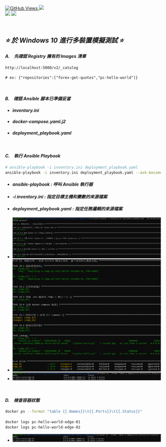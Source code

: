 <a href='https://github.com/Junwu0615/Ansible-Deploy-To-Edge'><img alt='GitHub Views' src='https://views.whatilearened.today/views/github/Junwu0615/Ansible-Deploy-To-Edge.svg'>
[![](https://img.shields.io/badge/Operating_System-Windows_10-blue.svg?style=plastic)](https://www.microsoft.com/zh-tw/software-download/windows10) <br>
[![](https://img.shields.io/badge/Project-Ansible_Deploy_To_Edge-blue.svg?style=plastic)](https://github.com/Junwu0615/Ansible-Deploy-To-Edge)
[![](https://img.shields.io/badge/Project-Docker-blue.svg?style=plastic)](https://github.com/Junwu0615/Ansible-Deploy-To-Edge) <br>

<br>

## *⭐ 於 Windows 10 進行多裝置模擬測試 ⭐*

#### *A.　先確認 Registry 擁有的 Images 清單*
  ```
  http://localhost:5000/v2/_catalog

  # ex: {"repositories":["forex-get-quotes","pc-hello-world"]}
  ```

<br>

#### *B.　確認 Ansible 腳本已準備妥當*
- #### *inventory.ini*
- #### *docker-compose.yaml.j2*
- #### *deployment_playbook.yaml*

<br>

#### *C.　執行 Ansible Playbook*
  ```bash
  # ansible-playbook -i inventory.ini deployment_playbook.yaml
  ansible-playbook -i inventory.ini deployment_playbook.yaml --ask-become-pass
  ```
  - #### *ansible-playbook : 呼叫 Ansible 執行器*
  - #### *-i inventory.ini : 指定目標主機和變數的來源檔案*
  - #### *deployment_playbook.yaml : 指定任務邏輯的來源檔案*
  - ![PNG](../sample/ansible_success_00.PNG)
  - ![PNG](../sample/ansible_success_01.PNG)
  - ![PNG](../sample/ansible_success_02.PNG)

<br>

#### *D.　檢查容器狀態*
  ```bash
  docker ps --format "table {{.Names}}\t{{.Ports}}\t{{.Status}}"

  docker logs pc-hello-world-edge-01
  docker logs pc-hello-world-edge-02
  ```
  - ![PNG](../sample/docker_ps_01.PNG)